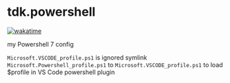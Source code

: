 # tdk.powershell

<a href="https://wakatime.com/badge/github/thederpykrafter/tdk.powershell"><img src="https://wakatime.com/badge/github/thederpykrafter/tdk.powershell.svg" alt="wakatime"></a>

my Powershell 7 config

`Microsoft.VSCODE_profile.ps1` is ignored 
symlink `Microsoft.Powershell_profile.ps1` to `Microsoft.VSCODE_profile.ps1` to load $profile in VS Code powershell plugin
